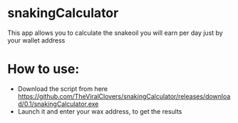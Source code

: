 # snakingCalculator
This app allows you to calculate the snakeoil you will earn per day just by your wallet address

# How to use:

- Download the script from here https://github.com/TheViralClovers/snakingCalculator/releases/download/0.1/snakingCalculator.exe
- Launch it and enter your wax address, to get the results
